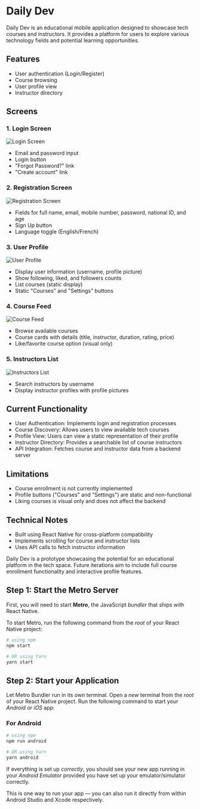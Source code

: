 
# Daily Dev

Daily Dev is an educational mobile application designed to showcase tech courses and instructors. It provides a platform for users to explore various technology fields and potential learning opportunities.

## Features

- User authentication (Login/Register)
- Course browsing
- User profile view
- Instructor directory

## Screens

### 1. Login Screen
![Login Screen](./images/login_screen.png)
- Email and password input
- Login button
- "Forgot Password?" link
- "Create account" link

### 2. Registration Screen
![Registration Screen](./images/register_screen.png)
- Fields for full name, email, mobile number, password, national ID, and age
- Sign Up button
- Language toggle (English/French)

### 3. User Profile
![User Profile](./images/profile_screen.png)
- Display user information (username, profile picture)
- Show following, liked, and followers counts
- List courses (static display)
- Static "Courses" and "Settings" buttons

### 4. Course Feed
![Course Feed](./images/feed_screen.png)
- Browse available courses
- Course cards with details (title, instructor, duration, rating, price)
- Like/favorite course option (visual only)

### 5. Instructors List
![Instructors List](./images/instructors_screen.png)
- Search instructors by username
- Display instructor profiles with profile pictures

## Current Functionality

- User Authentication: Implements login and registration processes
- Course Discovery: Allows users to view available tech courses
- Profile View: Users can view a static representation of their profile
- Instructor Directory: Provides a searchable list of course instructors
- API Integration: Fetches course and instructor data from a backend server

## Limitations

- Course enrollment is not currently implemented
- Profile buttons ("Courses" and "Settings") are static and non-functional
- Liking courses is visual only and does not affect the backend

## Technical Notes

- Built using React Native for cross-platform compatibility
- Implements scrolling for course and instructor lists
- Uses API calls to fetch instructor information

Daily Dev is a prototype showcasing the potential for an educational platform in the tech space. Future iterations aim to include full course enrollment functionality and interactive profile features.


## Step 1: Start the Metro Server

First, you will need to start **Metro**, the JavaScript _bundler_ that ships _with_ React Native.

To start Metro, run the following command from the _root_ of your React Native project:

```bash
# using npm
npm start

# OR using Yarn
yarn start
```

## Step 2: Start your Application

Let Metro Bundler run in its _own_ terminal. Open a _new_ terminal from the _root_ of your React Native project. Run the following command to start your _Android_ or _iOS_ app:

### For Android

```bash
# using npm
npm run android

# OR using Yarn
yarn android
```




If everything is set up _correctly_, you should see your new app running in your _Android Emulator_ provided you have set up your emulator/simulator correctly.

This is one way to run your app — you can also run it directly from within Android Studio and Xcode respectively.



